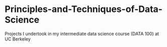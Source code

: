 # Principles-and-Techniques-of-Data-Science
Projects I undertook in my intermediate data science course (DATA 100) at UC Berkeley
